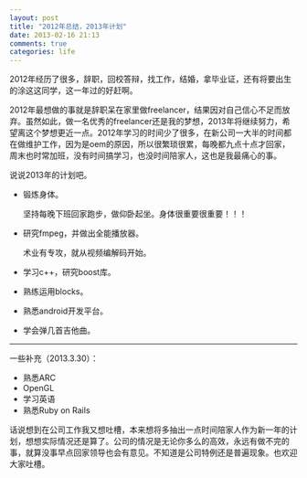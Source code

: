 ```yaml
---
layout: post
title: "2012年总结，2013年计划"
date: 2013-02-16 21:13
comments: true
categories: life
---
```


2012年经历了很多，辞职，回校答辩，找工作，结婚，拿毕业证，还有将要出生的涂这这同学，这一年过的好赶啊。

2012年最想做的事就是辞职呆在家里做freelancer，结果因对自己信心不足而放弃。虽然如此，做一名优秀的freelancer还是我的梦想，2013年将继续努力，希望离这个梦想更近一点。2012年学习的时间少了很多，在新公司一大半的时间都在做维护工作，因为是oem的原因，所以很繁琐很累，每晚都九点十点才回家，周末也时常加班，没有时间搞学习，也没时间陪家人，这也是我最痛心的事。

说说2013年的计划吧。

* 锻炼身体。
  
  坚持每晚下班回家跑步，做仰卧起坐。身体很重要很重要！！！
  
* 研究fmpeg，并做出全能播放器。

	术业有专攻，就从视频编解码开始。
	
* 学习c++，研究boost库。

* 熟练运用blocks。

* 熟悉android开发平台。

* 学会弹几首吉他曲。

------
一些补充（2013.3.30）：

* 熟悉ARC
* OpenGL
* 学习英语
* 熟悉Ruby on Rails

话说想到在公司工作我又想吐槽，本来想将多抽出一点时间陪家人作为新一年的计划，想想实际情况还是算了。公司的情况是无论你多么的高效，永远有做不完的事，就算没事早点回家领导也会有意见。不知道是公司特例还是普遍现象。也欢迎大家吐槽。



